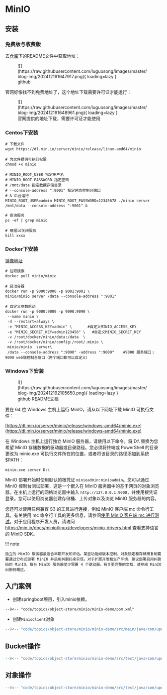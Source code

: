 # MinIO

## 安装

### 免费版与收费版

去[仓库](https://github.com/minio/minio)下的README文件中获取地址：

<figure markdown="span">
  ![](https://raw.githubusercontent.com/luguosong/images/master/blog-img/202412191647917.png){ loading=lazy }
  <figcaption>github</figcaption>
</figure>

官网好像找不到免费地址了，这个地址下载需要许可证才能运行：

<figure markdown="span">
  ![](https://raw.githubusercontent.com/luguosong/images/master/blog-img/202412191648961.png){ loading=lazy }
  <figcaption>官网提供的地址下载，需要许可证才能使用</figcaption>
</figure>

### Centos下安装

```shell title="下载和启动"
# 下载文件
wget https://dl.min.io/server/minio/release/linux-amd64/minio

# 为文件提供可执行权限
chmod +x minio

# MINIO_ROOT_USER 指定用户名
# MINIO_ROOT_PASSWORD 指定密码
# /mnt/data 指定数据存储目录
# --console-address ":9001" 指定网页控制台端口
# & 后台运行
MINIO_ROOT_USER=admin MINIO_ROOT_PASSWORD=12345678 ./minio server /mnt/data --console-address ":9001" &
```

```shell title="关闭服务"
# 查询服务
ps -ef | grep minio

# 根据id关闭服务
kill xxxx
```

### Docker下安装

[镜像地址](https://hub.docker.com/r/minio/minio)

```shell
# 拉取镜像
docker pull minio/minio

# 启动容器
docker run -p 9000:9000 -p 9001:9001 \
minio/minio server /data --console-address ":9001"

# 自定义参数启动
docker run -p 9000:9000 -p 9090:9090 \
 --name minio \
 -d --restart=always \
 -e "MINIO_ACCESS_KEY=admin" \       #自定义MINIO_ACCESS_KEY
 -e "MINIO_SECRET_KEY=admin123456" \   #自定义MINIO_SECRET_KEY
 -v /root/docker/minio/data:/data  \
 -v /root/docker/minio/config:/root/.minio \
 minio/minio  server\
 /data --console-address ":9090" -address ":9000"    #9000 服务端口； 9090 web端控制台端口（两个端口都可以自定义）
```

### Windows下安装

<figure markdown="span">
  ![](https://raw.githubusercontent.com/luguosong/images/master/blog-img/202412192105650.png){ loading=lazy }
  <figcaption>github README文档</figcaption>
</figure>

要在 64 位 Windows 主机上运行 MinIO，请从以下网址下载 MinIO 可执行文件：

[https://dl.min.io/server/minio/release/windows-amd64/minio.exe](https://dl.min.io/server/minio/release/windows-amd64/minio.exe)

在 Windows 主机上运行独立 MinIO 服务器，请使用以下命令。将 D:\ 替换为您希望 MinIO 存储数据的驱动器或目录路径。您必须将终端或 PowerShell 的目录更改为 minio.exe 可执行文件所在的位置，或者将该目录的路径添加到系统 $PATH：

```shell
minio.exe server D:\
```

MinIO 部署开始时使用默认的根凭证 `minioadmin:minioadmin`。您可以通过 MinIO 控制台测试部署，这是一个嵌入在 MinIO 服务器中的基于网页的对象浏览器。在主机上运行的网络浏览器中输入 `http://127.0.0.1:9000`，并使用根凭证登录。您可以使用浏览器创建存储桶、上传对象以及浏览 MinIO 服务器的内容。

您还可以使用任何兼容 S3 的工具进行连接，例如 MinIO 客户端 mc 命令行工具。有关使用 mc 命令行工具的更多信息，请参阅[使用 MinIO 客户端 mc 进行测试](https://github.com/minio/minio?tab=readme-ov-file#test-using-minio-client-mc)。对于应用程序开发人员，请访问 https://min.io/docs/minio/linux/developers/minio-drivers.html 查看支持语言的 MinIO SDK。

!!! note

	独立的 MinIO 服务器最适合早期开发和评估。某些功能如版本控制、对象锁定和存储桶复制需要通过分布式部署 MinIO 并启用纠删码来实现。对于扩展开发和生产环境，建议部署启用纠删码的 MinIO，每台 MinIO 服务器至少需要 4 个驱动器。有关更完整的文档，请参阅 MinIO 纠删码概述。

## 入门案例

- 创建springboot项目，引入minio依赖。

``` xml title="pom.xml"
--8<-- "code/topics/object-store/minio/minio-demo/pom.xml"
```

- 创建`MinioClient`对象

``` java title="Config.java"
--8<-- "code/topics/object-store/minio/minio-demo/src/main/java/com/upda/miniodemo/config/Config.java"
```

## Bucket操作

``` java title="BucketTest.java"
--8<-- "code/topics/object-store/minio/minio-demo/src/test/java/com/upda/miniodemo/BucketTest.java"
```

## 对象操作

``` java title="ObjectTest.java"
--8<-- "code/topics/object-store/minio/minio-demo/src/test/java/com/upda/miniodemo/ObjectTest.java"
```

